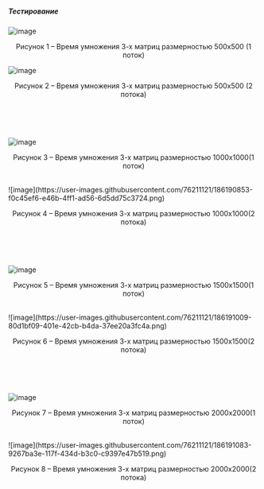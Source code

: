 <h5>Тестирование</h5>



![image](https://user-images.githubusercontent.com/76211121/186190557-f074941e-42f1-47da-b698-2433befb1ce8.png)
<p align=center>Рисунок 1 – Время умножения 3-х матриц размерностью 500х500 (1 поток)</p>

![image](https://user-images.githubusercontent.com/76211121/186190611-396d5dba-4939-48ae-ac8c-ac1f125eb354.png)
<p align=center>Рисунок 2 – Время умножения 3-х матриц размерностью 500х500 (2 потока)</p>
  
  <br><br><br>
  
![image](https://user-images.githubusercontent.com/76211121/186190708-1321a9b3-674e-403d-be30-5e07057d2daf.png)
<p align=center>Рисунок 3 – Время умножения 3-х матриц размерностью 1000х1000(1 поток)</p>
<br>
![image](https://user-images.githubusercontent.com/76211121/186190853-f0c45ef6-e46b-4ff1-ad56-6d5dd75c3724.png)
<p align=center>Рисунок 4 – Время умножения 3-х матриц размерностью 1000х1000(2 потока)</p>

  <br><br><br>
  
  ![image](https://user-images.githubusercontent.com/76211121/186190970-1aff0aa3-ac77-4775-8d50-2b81fd4ea4d3.png)
<p align=center>Рисунок 5 – Время умножения 3-х матриц размерностью 1500х1500(1 поток)</p>
<br>
  ![image](https://user-images.githubusercontent.com/76211121/186191009-80d1bf09-401e-42cb-b4da-37ee20a3fc4a.png)
<p align=center>Рисунок 6 – Время умножения 3-х матриц размерностью 1500х1500(2 потока)</p>

  <br><br><br>
  
  ![image](https://user-images.githubusercontent.com/76211121/186191036-1e5a3155-b99d-4eab-9898-6c234d603cef.png)
<p align=center>Рисунок 7 – Время умножения 3-х матриц размерностью 2000х2000(1 поток)</p>
  <br>
  ![image](https://user-images.githubusercontent.com/76211121/186191083-9267ba3e-117f-434d-b3c0-c9397e47b519.png)
<p align=center>Рисунок 8 – Время умножения 3-х матриц размерностью 2000х2000(2 потока)</p>
